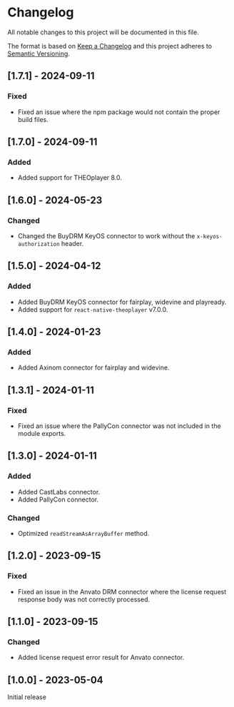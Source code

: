 # Changelog

All notable changes to this project will be documented in this file.

The format is based on [Keep a Changelog](http://keepachangelog.com/en/1.0.0/)
and this project adheres to [Semantic Versioning](http://semver.org/spec/v2.0.0.html).

## [1.7.1] - 2024-09-11

### Fixed

- Fixed an issue where the npm package would not contain the proper build files.

## [1.7.0] - 2024-09-11

### Added

- Added support for THEOplayer 8.0.

## [1.6.0] - 2024-05-23

### Changed

- Changed the BuyDRM KeyOS connector to work without the `x-keyos-authorization` header.

## [1.5.0] - 2024-04-12

### Added

- Added BuyDRM KeyOS connector for fairplay, widevine and playready.
- Added support for `react-native-theoplayer` v7.0.0.

## [1.4.0] - 2024-01-23

### Added

- Added Axinom connector for fairplay and widevine.

## [1.3.1] - 2024-01-11

### Fixed

- Fixed an issue where the PallyCon connector was not included in the module exports.

## [1.3.0] - 2024-01-11

### Added

- Added CastLabs connector.
- Added PallyCon connector.

### Changed

- Optimized `readStreamAsArrayBuffer` method.

## [1.2.0] - 2023-09-15

### Fixed

- Fixed an issue in the Anvato DRM connector where the license request response body was not correctly processed.

## [1.1.0] - 2023-09-15

### Changed

- Added license request error result for Anvato connector.

## [1.0.0] - 2023-05-04

Initial release
